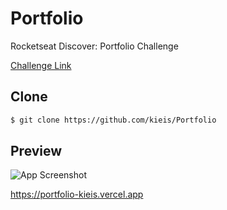# Portfolio

Rocketseat Discover: Portfolio Challenge

[Challenge Link](https://efficient-sloth-d85.notion.site/Desafio-Portfolio-1d3db21e654941f5872aece5fcc6bcc6)

## Clone

```bash
$ git clone https://github.com/kieis/Portfolio
```

## Preview

![App Screenshot](https://i.imgur.com/RvIXYnr.png)

https://portfolio-kieis.vercel.app
